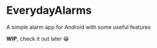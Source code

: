 # EverydayAlarms
A simple alarm app for Android with some useful features

**WIP**, check it out later 😁
